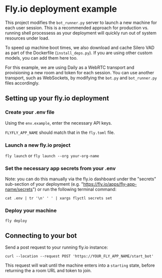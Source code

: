 # Fly.io deployment example

This project modifies the `bot_runner.py` server to launch a new machine for each user session. This is a recommended approach for production vs. running shell processess as your deployment will quickly run out of system resources under load.

To speed up machine boot times, we also download and cache Silero VAD as part of the Dockerfile (`install_deps.py`). If you are using other custom models, you can add them here too.

For this example, we are using Daily as a WebRTC transport and provisioning a new room and token for each session. You can use another transport, such as WebSockets, by modifying the `bot.py` and `bot_runner.py` files accordingly.

## Setting up your fly.io deployment

### Create your .env file

Using the `env.example`, enter the necessary API keys. 

`FLYFLY_APP_NAME` should match that in the `fly.toml` file.

### Launch a new fly.io project

`fly launch` or `fly launch --org your-org-name`

### Set the necessary app secrets from your .env

Note: you can do this manually via the fly.io dashboard under the "secrets" sub-section of your deployment (e.g. "https://fly.io/apps/fly-app-name/secrets") or run the following terminal command:

`cat .env | tr '\n' ' ' | xargs flyctl secrets set`

### Deploy your machine

`fly deploy`


## Connecting to your bot

Send a post request to your running fly.io instance:

`curl --location --request POST 'https://YOUR_FLY_APP_NAME/start_bot'`

This request will wait until the machine enters into a `starting` state, before returning the a room URL and token to join.

